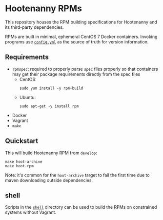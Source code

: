 # Hootenanny RPMs

This repository houses the RPM building specifications for Hootenanny and its
third-party dependencies.

RPMs are built in minimal, ephemeral CentOS 7 Docker containers.  Invoking programs
use [`config.yml`](./config.yml) as the source of truth for version information.

## Requirements

* `rpmspec`: required to properly parse `spec` files properly so that
  containers may get their package requirements directly from the spec
  files
  * CentOS:
    ```
    sudo yum install -y rpm-build
    ```
  * Ubuntu:
    ```
    sudo apt-get -y install rpm
    ```
* Docker
* Vagrant
* `make`

## Quickstart

This will build Hootenanny RPM from `develop`:

```
make hoot-archive
make hoot-rpm
```

Note: it's common for the `hoot-archive` target to fail the first time due to
maven downloading outside dependencies.

## shell

Scripts in the [`shell`](./shell) directory can be used to build the RPMs
on constrained systems without Vagrant.
